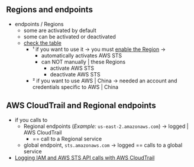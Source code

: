 ## Regions and endpoints<a name="id_credentials_region-endpoints"></a>

* endpoints / Regions
  * some are activated by default
  * some can be activated or deactivated
  * [check the table](https://docs.aws.amazon.com/IAM/latest/UserGuide/id_credentials_temp_region-endpoints.html)
    * ¹ if you want to use it -> you must [enable the Region](https://docs.aws.amazon.com/general/latest/gr/rande-manage.html) ->
      * automatically activates AWS STS
      * can NOT manually | these Regions
        * activate AWS STS 
        * deactivate AWS STS
    * ² if you want to use AWS | China -> needed an account and credentials specific to AWS | China

## AWS CloudTrail and Regional endpoints<a name="sts-regions-cloudtrail"></a>

* if you calls to
  * Regional endpoints (_Example:_ `us-east-2.amazonaws.com`) ->  logged | AWS CloudTrail
    * == call to a Regional service
  * global endpoint, `sts.amazonaws.com` -> logged == calls to a global service
* [Logging IAM and AWS STS API calls with AWS CloudTrail](cloudtrail-integration.md)
